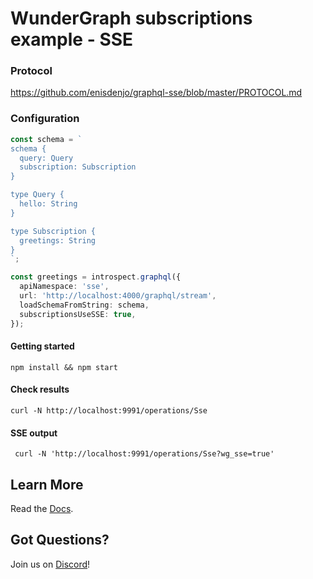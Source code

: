 # WunderGraph subscriptions example - SSE

### Protocol

https://github.com/enisdenjo/graphql-sse/blob/master/PROTOCOL.md

### Configuration

```typescript
const schema = `
schema {
  query: Query
  subscription: Subscription
}

type Query {
  hello: String
}

type Subscription {
  greetings: String
}
`;

const greetings = introspect.graphql({
  apiNamespace: 'sse',
  url: 'http://localhost:4000/graphql/stream',
  loadSchemaFromString: schema,
  subscriptionsUseSSE: true,
});
```

#### Getting started

```shell
npm install && npm start
```

#### Check results

```shell
curl -N http://localhost:9991/operations/Sse
```

#### SSE output

```shell
 curl -N 'http://localhost:9991/operations/Sse?wg_sse=true'
```

## Learn More

Read the [Docs](https://wundergraph.com/docs).

## Got Questions?

Join us on [Discord](https://wundergraph.com/discord)!

